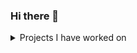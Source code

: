 ### Hi there 👋

<details>
<summary>Projects I have worked on</summary>

|      | Projects  |
|-----:|-----------|
|     1|Android self-improvement app: https://github.com/adisan23/XpGainer                                                         |
|     2|Bus ticket booking app with java Swing: https://github.com/sebi247/Northernbus                                             |
|     3|Diffie-Hellman key exchange between 4 parties:https://github.com/sebi247/Readme_Files/blob/main/Readme%20Diffie-Hellman.docx|
|     4|Implementing cypher methods such as: Caesar, MonoAlphaSubstitiution, Vigenère and methods to brute force each one of them. https://github.com/sebi247/Readme_Files/blob/main/Readme%20Cypher-implementations.docx|
|     5|A vending machine for books using OOP in java: https://github.com/sebi247/Readme_Files/blob/main/Readme%20Vending%20machine%20books.docx|
|     6|Implementing algorithms to rearrange linked lists in java such as: Append if miss, Move to front and Frequency count.   https://github.com/sebi247/Readme_Files/blob/main/Readme%20Linked%20List%20Rearrangement.docx   |
|     7|Implementing client-server communication using sockets: https://github.com/sebi247/Readme_Files/blob/main/Readme%20Client-Server%20communications%20using%20sockets.docx                                                                    |
|     8|Implementing Variations of the K-means algorithm such as K-means, K-means++ and bisecting k-means: https://github.com/sebi247/Readme_Files/blob/main/Readme%20K-Means.docx                        |

</details>
